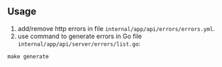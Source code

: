 ## Usage

1. add/remove http errors in file `internal/app/api/errors/errors.yml`.
2. use command to generate errors in Go file `internal/app/api/server/errors/list.go`:

`make generate`
